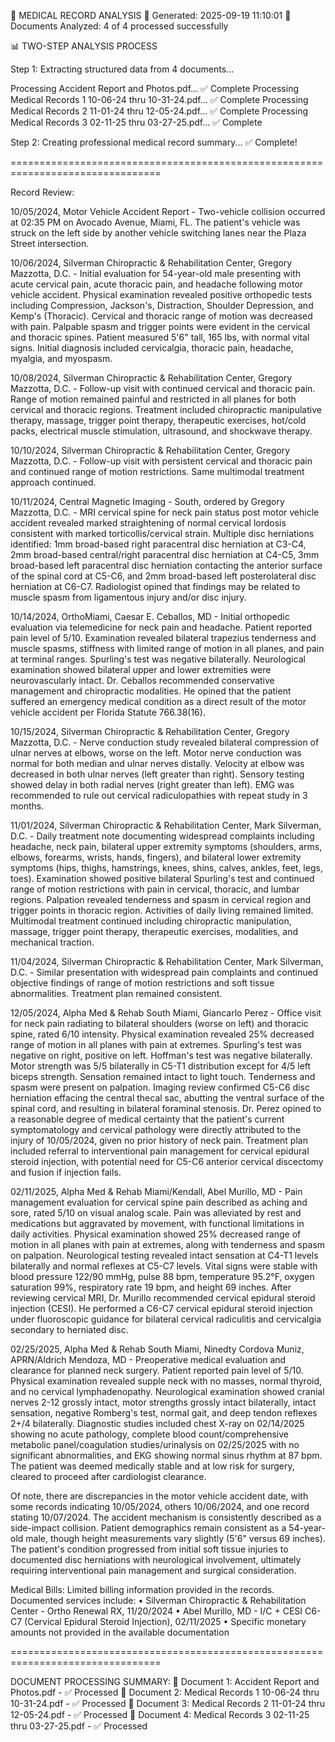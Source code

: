 🏥 MEDICAL RECORD ANALYSIS
📅 Generated: 2025-09-19 11:10:01
📄 Documents Analyzed: 4 of 4 processed successfully

📊 TWO-STEP ANALYSIS PROCESS

Step 1: Extracting structured data from 4 documents...

Processing Accident Report and Photos.pdf... ✅ Complete
Processing Medical Records 1 10-06-24 thru 10-31-24.pdf... ✅ Complete
Processing Medical Records 2 11-01-24 thru 12-05-24.pdf... ✅ Complete
Processing Medical Records 3 02-11-25 thru 03-27-25.pdf... ✅ Complete

Step 2: Creating professional medical record summary...
✅ Complete!

================================================================================

Record Review:

10/05/2024, Motor Vehicle Accident Report - Two-vehicle collision occurred at 02:35 PM on Avocado Avenue, Miami, FL. The patient's vehicle was struck on the left side by another vehicle switching lanes near the Plaza Street intersection.

10/06/2024, Silverman Chiropractic & Rehabilitation Center, Gregory Mazzotta, D.C. - Initial evaluation for 54-year-old male presenting with acute cervical pain, acute thoracic pain, and headache following motor vehicle accident. Physical examination revealed positive orthopedic tests including Compression, Jackson's, Distraction, Shoulder Depression, and Kemp's (Thoracic). Cervical and thoracic range of motion was decreased with pain. Palpable spasm and trigger points were evident in the cervical and thoracic spines. Patient measured 5'6" tall, 165 lbs, with normal vital signs. Initial diagnosis included cervicalgia, thoracic pain, headache, myalgia, and myospasm.

10/08/2024, Silverman Chiropractic & Rehabilitation Center, Gregory Mazzotta, D.C. - Follow-up visit with continued cervical and thoracic pain. Range of motion remained painful and restricted in all planes for both cervical and thoracic regions. Treatment included chiropractic manipulative therapy, massage, trigger point therapy, therapeutic exercises, hot/cold packs, electrical muscle stimulation, ultrasound, and shockwave therapy.

10/10/2024, Silverman Chiropractic & Rehabilitation Center, Gregory Mazzotta, D.C. - Follow-up visit with persistent cervical and thoracic pain and continued range of motion restrictions. Same multimodal treatment approach continued.

10/11/2024, Central Magnetic Imaging - South, ordered by Gregory Mazzotta, D.C. - MRI cervical spine for neck pain status post motor vehicle accident revealed marked straightening of normal cervical lordosis consistent with marked torticollis/cervical strain. Multiple disc herniations identified: 1mm broad-based right paracentral disc herniation at C3-C4, 2mm broad-based central/right paracentral disc herniation at C4-C5, 3mm broad-based left paracentral disc herniation contacting the anterior surface of the spinal cord at C5-C6, and 2mm broad-based left posterolateral disc herniation at C6-C7. Radiologist opined that findings may be related to muscle spasm from ligamentous injury and/or disc injury.

10/14/2024, OrthoMiami, Caesar E. Ceballos, MD - Initial orthopedic evaluation via telemedicine for neck pain and headache. Patient reported pain level of 5/10. Examination revealed bilateral trapezius tenderness and muscle spasms, stiffness with limited range of motion in all planes, and pain at terminal ranges. Spurling's test was negative bilaterally. Neurological examination showed bilateral upper and lower extremities were neurovascularly intact. Dr. Ceballos recommended conservative management and chiropractic modalities. He opined that the patient suffered an emergency medical condition as a direct result of the motor vehicle accident per Florida Statute 766.38(16).

10/15/2024, Silverman Chiropractic & Rehabilitation Center, Gregory Mazzotta, D.C. - Nerve conduction study revealed bilateral compression of ulnar nerves at elbows, worse on the left. Motor nerve conduction was normal for both median and ulnar nerves distally. Velocity at elbow was decreased in both ulnar nerves (left greater than right). Sensory testing showed delay in both radial nerves (right greater than left). EMG was recommended to rule out cervical radiculopathies with repeat study in 3 months.

11/01/2024, Silverman Chiropractic & Rehabilitation Center, Mark Silverman, D.C. - Daily treatment note documenting widespread complaints including headache, neck pain, bilateral upper extremity symptoms (shoulders, arms, elbows, forearms, wrists, hands, fingers), and bilateral lower extremity symptoms (hips, thighs, hamstrings, knees, shins, calves, ankles, feet, legs, toes). Examination showed positive bilateral Spurling's test and continued range of motion restrictions with pain in cervical, thoracic, and lumbar regions. Palpation revealed tenderness and spasm in cervical region and trigger points in thoracic region. Activities of daily living remained limited. Multimodal treatment continued including chiropractic manipulation, massage, trigger point therapy, therapeutic exercises, modalities, and mechanical traction.

11/04/2024, Silverman Chiropractic & Rehabilitation Center, Mark Silverman, D.C. - Similar presentation with widespread pain complaints and continued objective findings of range of motion restrictions and soft tissue abnormalities. Treatment plan remained consistent.

12/05/2024, Alpha Med & Rehab South Miami, Giancarlo Perez - Office visit for neck pain radiating to bilateral shoulders (worse on left) and thoracic spine, rated 6/10 intensity. Physical examination revealed 25% decreased range of motion in all planes with pain at extremes. Spurling's test was negative on right, positive on left. Hoffman's test was negative bilaterally. Motor strength was 5/5 bilaterally in C5-T1 distribution except for 4/5 left biceps strength. Sensation remained intact to light touch. Tenderness and spasm were present on palpation. Imaging review confirmed C5-C6 disc herniation effacing the central thecal sac, abutting the ventral surface of the spinal cord, and resulting in bilateral foraminal stenosis. Dr. Perez opined to a reasonable degree of medical certainty that the patient's current symptomatology and cervical pathology were directly attributed to the injury of 10/05/2024, given no prior history of neck pain. Treatment plan included referral to interventional pain management for cervical epidural steroid injection, with potential need for C5-C6 anterior cervical discectomy and fusion if injection fails.

02/11/2025, Alpha Med & Rehab Miami/Kendall, Abel Murillo, MD - Pain management evaluation for cervical spine pain described as aching and sore, rated 5/10 on visual analog scale. Pain was alleviated by rest and medications but aggravated by movement, with functional limitations in daily activities. Physical examination showed 25% decreased range of motion in all planes with pain at extremes, along with tenderness and spasm on palpation. Neurological testing revealed intact sensation at C4-T1 levels bilaterally and normal reflexes at C5-C7 levels. Vital signs were stable with blood pressure 122/90 mmHg, pulse 88 bpm, temperature 95.2°F, oxygen saturation 99%, respiratory rate 19 bpm, and height 69 inches. After reviewing cervical MRI, Dr. Murillo recommended cervical epidural steroid injection (CESI). He performed a C6-C7 cervical epidural steroid injection under fluoroscopic guidance for bilateral cervical radiculitis and cervicalgia secondary to herniated disc.

02/25/2025, Alpha Med & Rehab South Miami, Ninedty Cordova Muniz, APRN/Aldrich Mendoza, MD - Preoperative medical evaluation and clearance for planned neck surgery. Patient reported pain level of 5/10. Physical examination revealed supple neck with no masses, normal thyroid, and no cervical lymphadenopathy. Neurological examination showed cranial nerves 2-12 grossly intact, motor strengths grossly intact bilaterally, intact sensation, negative Romberg's test, normal gait, and deep tendon reflexes 2+/4 bilaterally. Diagnostic studies included chest X-ray on 02/14/2025 showing no acute pathology, complete blood count/comprehensive metabolic panel/coagulation studies/urinalysis on 02/25/2025 with no significant abnormalities, and EKG showing normal sinus rhythm at 87 bpm. The patient was deemed medically stable and at low risk for surgery, cleared to proceed after cardiologist clearance.

Of note, there are discrepancies in the motor vehicle accident date, with some records indicating 10/05/2024, others 10/06/2024, and one record stating 10/07/2024. The accident mechanism is consistently described as a side-impact collision. Patient demographics remain consistent as a 54-year-old male, though height measurements vary slightly (5'6" versus 69 inches). The patient's condition progressed from initial soft tissue injuries to documented disc herniations with neurological involvement, ultimately requiring interventional pain management and surgical consideration.

Medical Bills:
Limited billing information provided in the records. Documented services include:
• Silverman Chiropractic & Rehabilitation Center - Ortho Renewal RX, 11/20/2024
• Abel Murillo, MD - I/C + CESI C6-C7 (Cervical Epidural Steroid Injection), 02/11/2025
• Specific monetary amounts not provided in the available documentation

================================================================================

DOCUMENT PROCESSING SUMMARY:
📄 Document 1: Accident Report and Photos.pdf - ✅ Processed
📄 Document 2: Medical Records 1 10-06-24 thru 10-31-24.pdf - ✅ Processed
📄 Document 3: Medical Records 2 11-01-24 thru 12-05-24.pdf - ✅ Processed
📄 Document 4: Medical Records 3 02-11-25 thru 03-27-25.pdf - ✅ Processed
